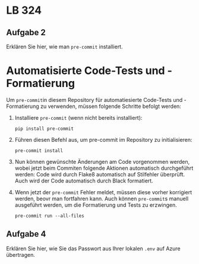 # LB 324

## Aufgabe 2
Erklären Sie hier, wie man `pre-commit` installiert.

# Automatisierte Code-Tests und -Formatierung

Um `pre-commit`in diesem Repository für automatiesierte  Code-Tests und -Formatierung zu verwenden, müssen folgende Schritte befolgt werden:

1. Installiere `pre-commit` (wenn nicht bereits installiert):
   ```
   pip install pre-commit
   
2. Führen diesen Befehl aus, um pre-commit im Repository zu initialisieren:
   ```
   pre-commit install

3. Nun können gewünschte Änderungen am Code vorgenommen werden, wobei jetzt beim Commiten folgende Aktionen automatisch durchgeführt werden:
   Code wird durch Flake8 automatisch auf Stilfehler überprüft.
   Auch wird der Code automatisch durch Black formatiert.

4. Wenn jetzt der `pre-commit` Fehler meldet, müssen diese vorher korrigiert werden, beovr man fortfahren kann. Auch können `pre-commit`s manuell ausgeführt werden, um die Formatierung und Tests zu erzwingen.
   ```
   pre-commit run --all-files

## Aufgabe 4
Erklären Sie hier, wie Sie das Passwort aus Ihrer lokalen `.env` auf Azure übertragen.
